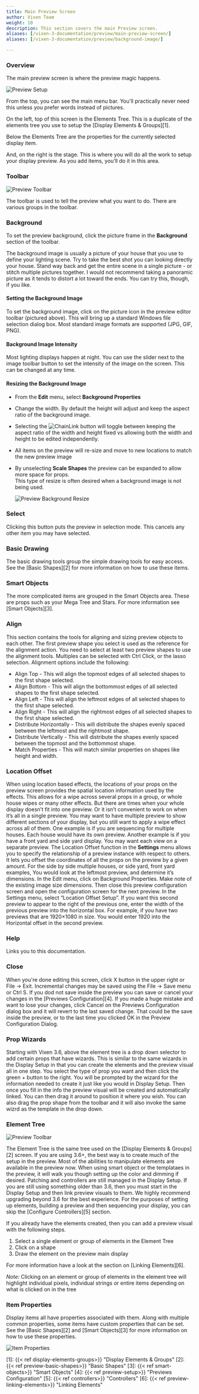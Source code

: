 ```yaml
---
title: Main Preview Screen
author: Vixen Team
weight: 10
description: This section covers the main Preview screen.
aliases: [/vixen-3-documentation/preview/main-preview-screen/]
aliases: [/vixen-3-documentation/preview/background-image/]

---
```


### Overview

The main preview screen is where the preview magic happens.

![Preview Setup](/images/docs/usage/preview/main-preview-screen/main-preview-screen.png)

From the top, you can see the main menu bar. You'll practically never need this unless you prefer words instead of pictures.

On the left, top of this screen is the Elements Tree. This is a duplicate of the elements tree you use to setup the [Display Elements & Groups][1].

Below the Elements Tree are the properties for the currently selected display item.

And, on the right is the stage. This is where you will do all the work to setup your display preview. As you add items, you&#8217;ll do it in this area.

### Toolbar

![Preview Toolbar](/images/docs/usage/preview/main-preview-screen/preview-toolbar.png)

The toolbar is used to tell the preview what you want to do. There are various groups in the toolbar.

### Background

To set the preview background, click the picture frame in the **Background** section of the toolbar.

The background image is usually a picture of your house that you use to define your lighting scene. Try to take the best shot you can looking directly your house. Stand way back and get the entire scene in a single picture - or stitch multiple pictures together. I would not recommend taking a panoramic picture as it tends to distort a lot toward the ends. You can try this, though, if you like.

#### Setting the Background Image

To set the background image, click on the picture icon in the preview editor toolbar (pictured above). This will bring up a standard Windows file selection dialog box. Most standard image formats are supported (JPG, GIF, PNG).

#### Background Image Intensity

Most lighting displays happen at night. You can use the slider next to the image toolbar button to set the intensity of the image on the screen. This can be changed at any time.

#### Resizing the Background Image

* From the **Edit** menu, select **Background Properties**
* Change the width. By default the height will adjust and keep the aspect ratio of the background image.
* Selecting the ![ChainLink](/images/docs/usage/preview/main-preview-screen/ChainLink.PNG) button will toggle between keeping the aspect ratio of the width and height fixed vs allowing
  both the width and height to be edited independently.
* All items on the preview will re-size and move to new locations to match the new preview image

* By unselecting **Scale Shapes** the preview can be expanded to allow more space for props.  
  This type of resize is often desired when a background image is not being used.

  ![Preview Background Resize](/images/docs/usage/preview/main-preview-screen/resize-background-dialog.png)

### Select

Clicking this button puts the preview in selection mode. This cancels any other item you may have selected.

### Basic Drawing

The basic drawing tools group the simple drawing tools for easy access. See the [Basic Shapes][2] for more information on how to use these items.

### Smart Objects

The more complicated items are grouped in the Smart Objects area. These are props such as your Mega Tree and Stars. For more information see [Smart Objects][3].

### Align

This section contains the tools for aligning and sizing preview objects to each other. The first preview shape you select is used as the reference for the alignment action. You need to select at least two preview shapes to use the alignment tools. Multiples can be selected with Ctrl Click, or the lasso selection. Alignment options include the following:

* Align Top - This will align the topmost edges of all selected shapes to the first shape selected.
* Align Bottom - This will align the bottommost edges of all selected shapes to the first shape selected.
* Align Left - This will align the leftmost edges of all selected shapes to the first shape selected.
* Align Right - This will align the rightmost edges of all selected shapes to the first shape selected.
* Distribute Horizontally - This will distribute the shapes evenly spaced between the leftmost and the rightmost shape.
* Distribute Vertically - This will distribute the shapes evenly spaced between the topmost and the bottommost shape.
* Match Properties - This will match similar properties on shapes like height and width.

### Location Offset

When using location based effects, the locations of your props on the preview screen provides the spatial location information used by the effects. This allows for a wipe across several props in a group, or whole house wipes or many other effects. But there are times when your whole display doesn’t fit into one preview. Or it isn’t convenient to work on when it’s all in a single preview. You may want to have multiple preview to show different sections of your display, but you still want to apply a wipe effect across all of them. One example is if you are sequencing for multiple houses. Each house would have its own preview. Another example is if you have a front yard and side yard display. You may want each view on a separate preview.
The Location Offset function in the **Settings** menu allows you to specify the relationship of a preview instance with respect to others. It lets you offset the coordinates of all the props on the preview by a given amount. For the side by side multiple houses, or side yard, front yard examples, You would look at the leftmost preview, and determine it’s dimensions. In the Edit menu, click on Background Properties. Make note of the existing image size dimensions. Then close this preview configuration screen and open the configuration screen for the next preview. In the Settings menu, select “Location Offset Setup”. If you want this second preview to appear to the right of the previous one, enter the width of the previous preview into the horizontal box. For example, if you have two previews that are 1920×1080 in size. You would enter 1920 into the Horizontal offset in the second preview.

### Help

Links you to this documentation.

### Close

When you're done editing this screen, click X button in the upper right or File -> Exit. Incremental changes may be saved using the File -> Save menu or Ctrl S. If you dod not save inside the preview you can save or cancel your changes in the [Previews Configuration][4]. If you made a huge mistake and want to lose your changes, click Cancel on the Previews Configuration dialog box and it will revert to the last saved change. That could be the save inside the preview, or to the last time you clicked OK in the Preview Configuration Dialog.

### Prop Wizards

Starting with Vixen 3.6, above the element tree is a drop down selector to add certain props that have wizards. This is similar to the same wizards in the Display Setup in that you can create the elements and the preview visual all in one step. You select the type of prop you want and then click the green + button to the right. You will be prompted by the wizard for the information needed to create it just like you would in Display Setup. Then once you fill in the info the preview visual will be created and automatically linked. You can then drag it around to position it where you wish. You can also drag the prop shape from the toolbar and it will also invoke the same wizrd as the template in the drop down.

### Element Tree

![Preview Toolbar](/images/docs/usage/preview/main-preview-screen/element-tree.png)

The Element Tree is the same tree used on the [Display Elements & Groups][2] screen. If you are using 3.6+, the best way is to create much of the setup in the preview. Most of the abilities to manipulate elements are available in the preview now. When using smart object or the templataes in the preview, it will walk you though setting up the color and dimming if desired. Patching and controllers are still managed in the Display Setup. If you are still using something older than 3.6, then you must start in the Display Setup and then link preview visuals to them. We highly recommend upgrading beyond 3.6 for the best experience. For the purposes of setting up elements, building a preview and then sequencing your display, you can skip the [Configure Controllers][5] section.

If you already have the elements created, then you can add a preview visual with the following steps.

  1. Select a single element or group of elements in the Element Tree
  2. Click on a shape
  3. Draw the element on the preview main display

For more information have a look at the section on [Linking Elements][6].

_Note:_ Clicking on an element or group of elements in the element tree will highlight individual pixels, individual strings or entire items depending on what is clicked on in the tree

### Item Properties

Display items all have properties associated with them. Along with multiple common properties, some items have custom properties that can be set. See the [Basic Shapes][2] and [Smart Objects][3] for more information on how to use these properties.

![Item Properties](/images/docs/usage/preview/main-preview-screen/arch-properties.png)

 [1]: {{< ref display-elements-groups>}} "Display Elements & Groups"
 [2]: {{< ref preview-basic-shapes>}} "Basic Shapes"
 [3]: {{< ref smart-objects>}} "Smart Objects"
 [4]: {{< ref preview-setup>}} "Previews Configuration"
 [5]: {{< ref controllers>}} "Controllers"
 [6]: {{< ref preview-linking-elements>}} "Linking Elements"
